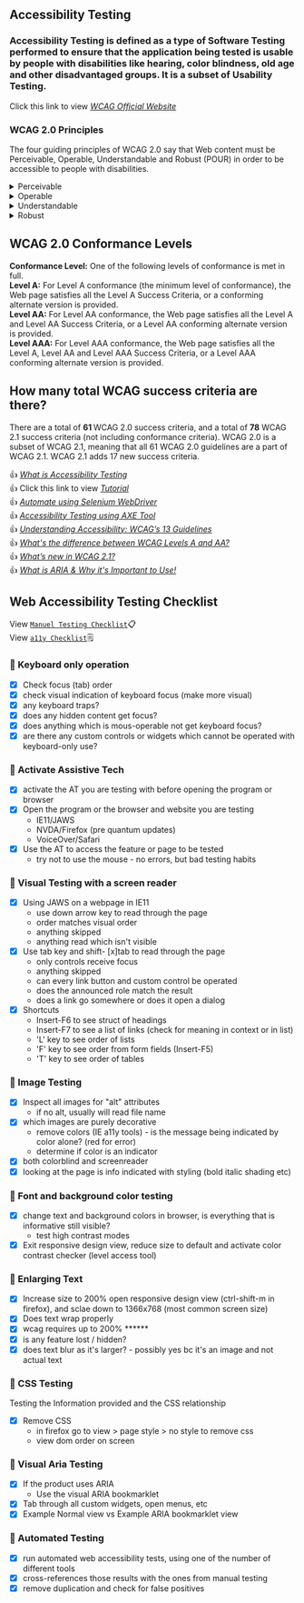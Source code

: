 ## Accessibility Testing <br> 
### Accessibility Testing is defined as a type of Software Testing performed to ensure that the application being tested is usable by people with disabilities like hearing, color blindness, old age and other disadvantaged groups. It is a subset of Usability Testing.<br> 
Click this link to view <a href="https://www.w3.org/TR/UNDERSTANDING-WCAG20/Overview.html#contents" title="Click here to view WCAG Official Website">*WCAG Official Website* </a><br>
### WCAG 2.0 Principles
The four guiding principles of WCAG 2.0 say that Web content must be Perceivable, Operable, Understandable and Robust (POUR) in order to be accessible to people with disabilities.
<details>
  <summary>Perceivable</summary>    
:fleur_de_lis: Information and user interface components must be presentable to users in ways they can perceive.
<p>Plain text is the most adaptable alternate format because it can be easily converted into a variety of forms to make content perceivable across a wide range of accessibility needs.</p>
</details>
<details>
  <summary>Operable</summary>   
 :fleur_de_lis: User interface components and navigation must be operable.
<p>All functional elements in Web content that operate with a mouse must also operate with a keyboard.</p>
</details>
<details>
  <summary>Understandable</summary>  
 :fleur_de_lis: Information and the operation of user interface must be understandable
<p>Use simple, consistent, predictable navigation elements throughout a website.</p>
</details>
<details>
  <summary>Robust</summary> 
  :fleur_de_lis: Content must be robust enough that it can be interpreted reliably by a wide variety of user agents, including assistive technologies.
<p>This means that users must be able to access the content as technologies advance (as technologies and user agents evolve, the content should remain accessible)</p>
</details>

## WCAG 2.0 Conformance Levels<br> 
**Conformance Level:** One of the following levels of conformance is met in full.<br>
**Level A:** For Level A conformance (the minimum level of conformance), the Web page satisfies all the Level A Success Criteria, or a conforming alternate version is provided.<br>
**Level AA:** For Level AA conformance, the Web page satisfies all the Level A and Level AA Success Criteria, or a Level AA conforming alternate version is provided.<br>
**Level AAA:** For Level AAA conformance, the Web page satisfies all the Level A, Level AA and Level AAA Success Criteria, or a Level AAA conforming alternate version is provided.<br>

## How many total WCAG success criteria are there?<br> 
There are a total of <b>61 </b>WCAG 2.0 success criteria, and a total of <b>78</b> WCAG 2.1 success criteria (not including conformance criteria). WCAG 2.0 is a subset of WCAG 2.1, meaning that all 61 WCAG 2.0 guidelines are a part of WCAG 2.1. WCAG 2.1 adds 17 new success criteria.<br>

:+1: <a href="https://www.youtube.com/watch?v=-v4LyAH4xmg" title="Click here to know What is Accessibility Testing">*What is Accessibility Testing* </a><br>
:+1: Click this link to view <a href="https://youtube.com/playlist?list=PLXLyB_RNO9mAfETLhJsTaSEiL8vmoBsQe" title="Click here to view YouTube Tutorial">*Tutorial* </a><br>
:+1: <a href="https://www.youtube.com/watch?v=x8ST9a-eSFg" title="Click here to view Automate using Selenium WebDriver">*Automate using Selenium WebDriver* </a><br>
:+1: <a href="https://www.youtube.com/watch?v=f_pW2EpwqG8" title="Click here to view Accessibility Testing using AXE Tool">*Accessibility Testing using AXE Tool* </a><br>
:+1: <a href="https://www.youtube.com/watch?v=RjpvOqZigao" title="Understanding Accessibility: WCAG’s 13 Guidelines">*Understanding Accessibility: WCAG’s 13 Guidelines* </a><br>
:+1: <a href="https://www.youtube.com/watch?v=6V0zl-pSCSs" title="Click here to view What's the difference between WCAG Levels A and AA?">*What's the difference between WCAG Levels A and AA?* </a><br>
:+1: <a href="https://www.youtube.com/watch?v=f5qv7AnTUHk" title="Click here to view What’s new in WCAG 2.1?">*What’s new in WCAG 2.1?* </a><br>
:+1: <a href="https://www.youtube.com/watch?v=0hqhAIjE_8I" title="Click here to view What is ARIA & Why it's Important to Use!">*What is ARIA & Why it's Important to Use!* </a><br>
## Web Accessibility Testing Checklist
View [`Manuel Testing Checklist`](https://github.com/venkywarriors/Generic-functions-Selenium-java/blob/master/Accessibility-Testing-Checklist3.pdf):clipboard:<br>
View [`a11y Checklist`](https://www.a11yproject.com/checklist/):spiral_notepad:<br>
### :pushpin: Keyboard only operation
- [x] Check focus (tab) order
- [x]  check visual indication of keyboard focus (make more visual)
- [x] any keyboard traps?
- [x] does any hidden content get focus?
- [x] does anything which is mous-operable not get keyboard focus?
- [x] are there any custom controls or widgets which cannot be operated with keyboard-only use?
### :pushpin: Activate Assistive Tech
- [x] activate the AT you are testing with before opening the program or browser
- [x] Open the program or the browser and website you are testing
  - IE11/JAWS
  - NVDA/Firefox (pre quantum updates)
  - VoiceOver/Safari
- [x] Use the AT to access the feature or page to be tested
  - try not to use the mouse - no errors, but bad testing habits
### :pushpin: Visual Testing with a screen reader
- [x] Using JAWS on a webpage in IE11
  - use down arrow key to read through the page
  - order matches visual order
  - anything skipped
  - anything read which isn't visible
- [x] Use tab key and shift- [x]tab to read through the page
  - only controls receive focus
  - anything skipped
  - can every link button and custom control be operated
  - does the announced role match the result
  - does a link go somewhere or does it open a dialog
- [x] Shortcuts
  - Insert-F6 to see struct of headings
  - Insert-F7 to see a list of links (check for meaning in context or in list)
  - 'L' key to see order of lists
  - 'F' key to see order from form fields (Insert-F5)
  - 'T' key to see order of tables 
### :pushpin: Image Testing
- [x] Inspect all images for "alt" attributes
  - if no alt, usually will read file name
- [x] which images are purely decorative
  - remove colors (IE a11y tools) - is the message being indicated by color alone? (red for error)
  - determine if color is an indicator
- [x] both colorblind and screenreader
- [x] looking at the page is info indicated with styling (bold italic shading etc)
### :pushpin: Font and background color testing
- [x] change text and background colors in browser, is everything that is informative still visible?
  - test high contrast modes
- [x] Exit responsive design view, reduce size to default and activate color contrast checker (level access tool)
### :pushpin: Enlarging Text
- [x] Increase size to 200% open responsive design view (ctrl-shift-m in firefox), and sclae down to 1366x768 (most common screen size)
- [x] Does text wrap properly
- [x] wcag requires up to 200% ******
- [x] is any feature lost / hidden?
- [x] does text blur as it's larger? - possibly yes bc it's an image and not actual text
### :pushpin: CSS Testing
Testing the Information provided and the CSS relationship
- [x] Remove CSS
  - in firefox go to view > page style > no style to remove css
  - view dom order on screen
### :pushpin: Visual Aria Testing
- [x] If the product uses ARIA
  - Use the visual ARIA bookmarklet
- [x] Tab through all custom widgets, open menus, etc
- [x] Example Normal view vs Example ARIA bookmarklet view
### :pushpin: Automated Testing
- [x] run automated web accessibility tests, using one of the number of different tools
- [x] cross-references those results with the ones from manual testing
- [x] remove duplication and check for false positives 
